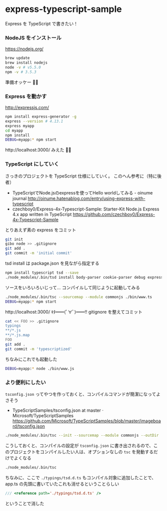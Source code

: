 # express-typescript-sample
Express を TypeScript で書きたい！

### NodeJS をインストール
https://nodejs.org/
```sh
brew update
brew install nodejs
node -v # v5.5.0
npm -v # 3.5.3
```

準備オッケー :ok_woman:

### Express を動かす
http://expressjs.com/

```sh
npm install express-generator -g
express --version # 4.13.1
express myapp
cd myapp
npm install
DEBUG=myapp:* npm start
```

http://localhost:3000/ みえた :ok_woman:

### TypeScript にしていく
さっきのプロジェクトを TypeScript 仕様にしていく。
このへん参考に（特に後者）

- TypeScriptでNode.jsのexpressを使ってHello worldしてみる - oinume journal
http://oinume.hatenablog.com/entry/using-express-with-typescript
- czechboy0/Express-4x-Typescript-Sample: Starter-Kit Node.js Express 4.x app written in TypeScript
https://github.com/czechboy0/Express-4x-Typescript-Sample

とりあえず素の express をコミット
```sh
git init
gibo node >> .gitignore
git add .
git commit -m 'initial commit'
```
tsd install は package.json を見ながら指定する
```sh
npm install typescript tsd --save
./node_modules/.bin/tsd install body-parser cookie-parser debug express jade morgan serve-favicon --save
```
ソースをいろいろいじって…
コンパイルして同じように起動してみる
```sh
./node_modules/.bin/tsc --sourcemap --module commonjs ./bin/www.ts
DEBUG=myapp:* npm start
```
http://localhost:3000/ ｷﾀ━━(ﾟ∀ﾟ)━━!!
gitignore を整えてコミット
```sh
cat << FOO >> .gitignore
typings
**/*.js
**/*.js.map
FOO
git add .
git commit -m 'typescriptized'
```
ちなみにこれでも起動した
```sh
DEBUG=myapp:* node ./bin/www.js
```

### より便利にしたい
`tsconfig.json` ってやつを作っておくと、コンパイルコマンドが簡潔になってよさそう

- TypeScriptSamples/tsconfig.json at master · Microsoft/TypeScriptSamples
https://github.com/Microsoft/TypeScriptSamples/blob/master/imageboard/tsconfig.json

```sh
./node_modules/.bin/tsc --init --sourcemap --module commonjs --outDir . --target es6 ./bin/www.ts ./typings/tsd.d.ts
```
こうしておくと、コンパイルの設定が `tsconfig.json` に書き出されるので、このプロジェクトをコンパイルしたい人は、オプションなしの `tsc` を発動するだけでよくなる
```sh
./node_modules/.bin/tsc
```
ちなみに、ここで `./typings/tsd.d.ts` もコンパイル対象に追加したことで、 app.ts の先頭に書いていたこれも消せるということらしい
```ts
/// <reference path='./typings/tsd.d.ts' />
```
ということで消した
